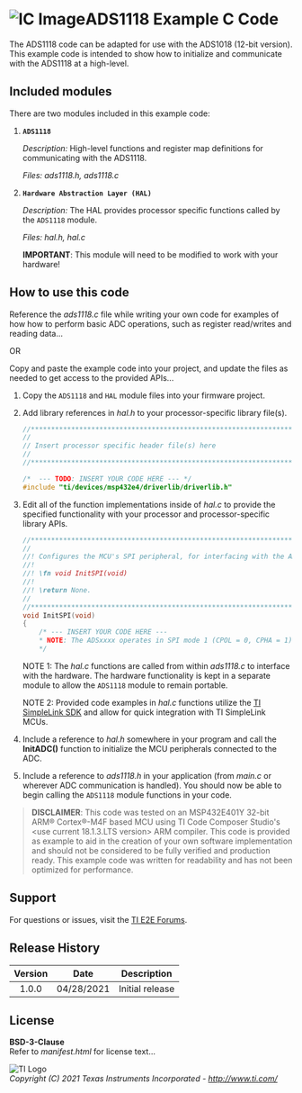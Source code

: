 ![IC Image](http://www.ti.com/graphics/folders/partimages/ADS1118.jpg)ADS1118 Example C Code
=====================

The ADS1118 code can be adapted for use with the ADS1018 (12-bit version). This example code is intended to show how to initialize and communicate with the ADS1118 at a high-level.

Included modules
----------------

There are two modules included in this example code:

1.  **`ADS1118`**

	*Description:* High-level functions and register map definitions for communicating with the ADS1118.
	
	*Files: ads1118.h, ads1118.c*

2.  **`Hardware Abstraction Layer (HAL)`**

	*Description:* The HAL provides processor specific functions called by the `ADS1118` module.
	
	*Files: hal.h, hal.c*
	
	**IMPORTANT**: This module will need to be modified to work with your hardware!


How to use this code
--------------------

Reference the *ads1118.c* file while writing your own code for examples of how how to perform basic ADC operations, such as register read/writes and reading data...

OR

Copy and paste the example code into your project, and update the files as needed to get access to the provided APIs...

 1. Copy the `ADS1118` and `HAL` module files into your firmware project.

 2. Add library references in *hal.h* to your processor-specific library file(s).
	```c
	//****************************************************************************
	//
	// Insert processor specific header file(s) here
	//
	//****************************************************************************"
	
	/*  --- TODO: INSERT YOUR CODE HERE --- */
	#include "ti/devices/msp432e4/driverlib/driverlib.h"
	
	```

 3. Edit all of the function implementations inside of *hal.c* to provide the specified functionality with your processor and processor-specific library APIs. 
	```c
	//*****************************************************************************
	//
	//! Configures the MCU's SPI peripheral, for interfacing with the ADC.
	//!
	//! \fn void InitSPI(void)
	//!
	//! \return None.
	//
	//*****************************************************************************
	void InitSPI(void)
	{
		/* --- INSERT YOUR CODE HERE ---
		* NOTE: The ADSxxxx operates in SPI mode 1 (CPOL = 0, CPHA = 1).
		*/
	```
	NOTE 1: The *hal.c* functions are called from within *ads1118.c* to interface with the hardware. The hardware functionality is kept in a separate module to allow the `ADS1118` module to remain portable.
	
	NOTE 2: Provided code examples in *hal.c* functions utilize the [TI SimpleLink SDK](http://www.ti.com/wireless-connectivity/simplelink-solutions/overview/software.html) and allow for quick integration with TI SimpleLink MCUs.
	
 4. Include a reference to *hal.h* somewhere in your program and call the **InitADC()** function to initialize the MCU peripherals connected to the ADC.

 5. Include a reference to *ads1118.h* in your application (from *main.c* or wherever ADC communication is handled). You should now be able to begin calling the `ADS1118` module functions in your code.

> **DISCLAIMER**: This code was tested on an MSP432E401Y 32-bit ARM® Cortex®-M4F based MCU using TI Code Composer Studio's <use current 18.1.3.LTS version> ARM compiler. This code is provided as example to aid in the creation of your own software implementation and should not be considered to be fully verified and production ready. This example code was written for readability and has not been optimized for performance.

Support
-------

For questions or issues, visit the [TI E2E Forums](https://e2e.ti.com/).


Release History
---------------
| Version     | Date        | Description            |
|:-----------:| ----------- | ---------------------- |
| 1.0.0       | 04/28/2021  | Initial release        |

License
-------

**BSD-3-Clause**  
Refer to *manifest.html* for license text...

![TI Logo](http://www.ti.com/assets/images/ic-logo.png)  
*Copyright (C) 2021 Texas Instruments Incorporated - http://www.ti.com/*